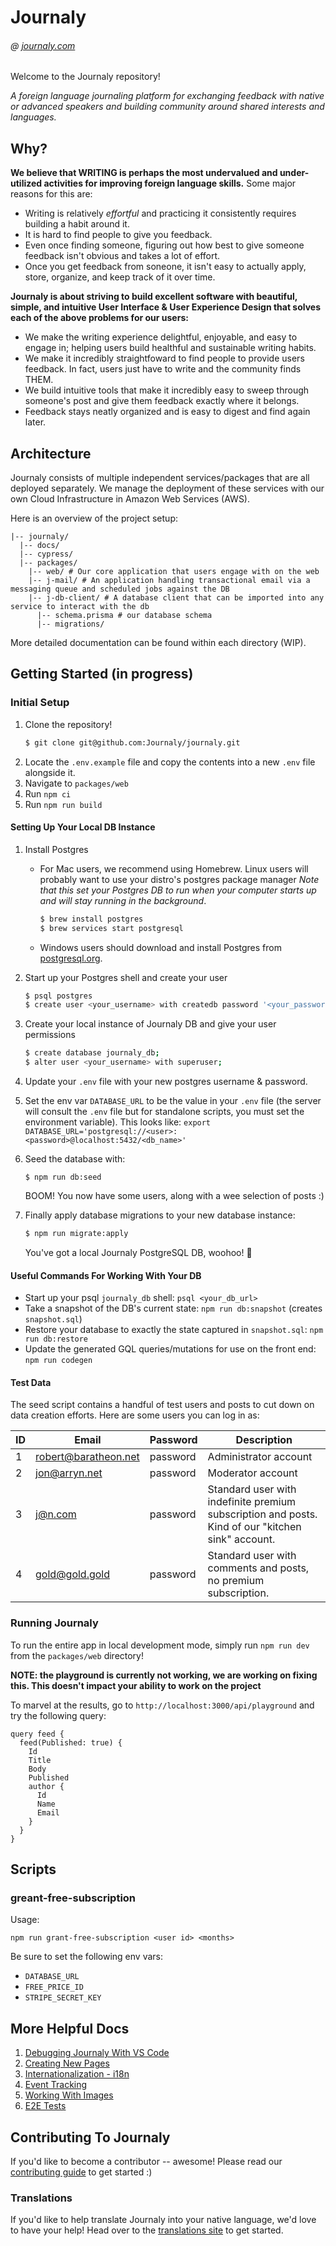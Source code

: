 # Journaly

###### @ [journaly.com](http://journaly.com)

Welcome to the Journaly repository!

_A foreign language journaling platform for exchanging feedback with native or advanced speakers and building community around shared interests and languages._

## Why?

**We believe that WRITING is perhaps the most undervalued and under-utilized activities for improving foreign language skills.**
Some major reasons for this are:

- Writing is relatively _effortful_ and practicing it consistently requires building a habit around it.
- It is hard to find people to give you feedback.
- Even once finding someone, figuring out how best to give someone feedback isn't obvious and takes a lot of effort.
- Once you get feedback from soneone, it isn't easy to actually apply, store, organize, and keep track of it over time.

**Journaly is about striving to build excellent software with beautiful, simple, and intuitive User Interface & User Experience Design that solves each of the above problems for our users:**

- We make the writing experience delightful, enjoyable, and easy to engage in; helping users build healthful and sustainable writing habits.
- We make it incredibly straightfoward to find people to provide users feedback. In fact, users just have to write and the community finds THEM.
- We build intuitive tools that make it incredibly easy to sweep through someone's post and give them feedback exactly where it belongs.
- Feedback stays neatly organized and is easy to digest and find again later.

## Architecture

Journaly consists of multiple independent services/packages that are all deployed separately.
We manage the deployment of these services with our own Cloud Infrastructure in Amazon Web Services (AWS).

Here is an overview of the project setup:

```
|-- journaly/
  |-- docs/
  |-- cypress/
  |-- packages/
    |-- web/ # Our core application that users engage with on the web
    |-- j-mail/ # An application handling transactional email via a messaging queue and scheduled jobs against the DB
    |-- j-db-client/ # A database client that can be imported into any service to interact with the db
      |-- schema.prisma # our database schema
      |-- migrations/
```

More detailed documentation can be found within each directory (WIP).

## Getting Started (in progress)

### Initial Setup

1. Clone the repository!
   ```sh
   $ git clone git@github.com:Journaly/journaly.git
   ```
1. Locate the `.env.example` file and copy the contents into a new `.env` file alongside it.
1. Navigate to `packages/web`
1. Run `npm ci`
1. Run `npm run build`

#### Setting Up Your Local DB Instance

1. Install Postgres
   - For Mac users, we recommend using Homebrew. Linux users will probably want to use your distro's postgres package manager
  _Note that this set your Postgres DB to run when your computer starts up and will stay running in the background_.

      ```bash
      $ brew install postgres
      $ brew services start postgresql
      ```

   - Windows users should download and install Postgres from [postgresql.org](https://www.postgresql.org/download/windows/).

1. Start up your Postgres shell and create your user

   ```bash
   $ psql postgres
   $ create user <your_username> with createdb password '<your_password>';
   ```

1. Create your local instance of Journaly DB and give your user permissions

   ```bash
   $ create database journaly_db;
   $ alter user <your_username> with superuser;
   ```

1. Update your `.env` file with your new postgres username & password.
1. Set the env var `DATABASE_URL` to be the value in your `.env` file (the server will consult the `.env` file but for standalone scripts, you must set the environment variable). This looks like: `export DATABASE_URL='postgresql://<user>:<password>@localhost:5432/<db_name>'`

1. Seed the database with:

   ```
   $ npm run db:seed
   ```

   BOOM! You now have some users, along with a wee selection of posts :)

1. Finally apply database migrations to your new database instance:

   ```bash
   $ npm run migrate:apply
   ```

   You've got a local Journaly PostgreSQL DB, woohoo! 🎉

#### Useful Commands For Working With Your DB

- Start up your psql `journaly_db` shell: `psql <your_db_url>`
- Take a snapshot of the DB's current state: `npm run db:snapshot` (creates `snapshot.sql`)
- Restore your database to exactly the state captured in `snapshot.sql`: `npm run db:restore`
- Update the generated GQL queries/mutations for use on the front end: `npm run codegen`

#### Test Data

The seed script contains a handful of test users and posts to cut down on data creation efforts. Here are some users you can log in as:

| ID | Email | Password | Description |
|----|-------|----------|-------------|
| 1 | robert@baratheon.net | password | Administrator account |
| 2 | jon@arryn.net | password | Moderator account |
| 3 | j@n.com | password | Standard user with indefinite premium subscription and posts. Kind of our "kitchen sink" account. |
| 4 | gold@gold.gold | password | Standard user with comments and posts, no premium subscription. |

### Running Journaly

To run the entire app in local development mode, simply run `npm run dev` from the `packages/web` directory!

**NOTE: the playground is currently not working, we are working on fixing this. This doesn't impact your ability to work on the project**

To marvel at the results, go to `http://localhost:3000/api/playground` and try the following query:

```gql
query feed {
  feed(Published: true) {
    Id
    Title
    Body
    Published
    author {
      Id
      Name
      Email
    }
  }
}
```

## Scripts

### greant-free-subscription

Usage:

```
npm run grant-free-subscription <user id> <months>
```

Be sure to set the following env vars:
- `DATABASE_URL`
- `FREE_PRICE_ID`
- `STRIPE_SECRET_KEY` 


## More Helpful Docs

1. [Debugging Journaly With VS Code](./docs/debugging.md)
1. [Creating New Pages](./docs/0-creating-pages.md)
1. [Internationalization - i18n](./docs/1-internationalization.md)
1. [Event Tracking](./docs/2-event-tracking.md)
1. [Working With Images](./docs/3-working-with-images.md)
1. [E2E Tests](./docs/4-e2e-tests.md)

## Contributing To Journaly

If you'd like to become a contributor -- awesome!
Please read our [contributing guide](./docs/contributing-guide.md) to get started :)

### Translations

If you'd like to help translate Journaly into your native language, we'd love to have your help! Head over to the [translations site](http://translations-website.s3-website.us-east-2.amazonaws.com/) to get started.

